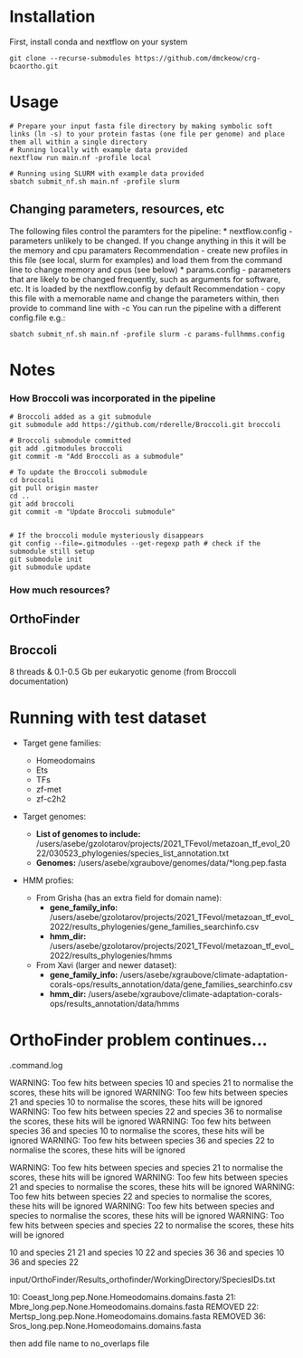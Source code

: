 # Installation
First, install conda and nextflow on your system
```
git clone --recurse-submodules https://github.com/dmckeow/crg-bcaortho.git
```
# Usage
```
# Prepare your input fasta file directory by making symbolic soft links (ln -s) to your protein fastas (one file per genome) and place them all within a single directory
# Running locally with example data provided
nextflow run main.nf -profile local

# Running using SLURM with example data provided
sbatch submit_nf.sh main.nf -profile slurm
```
## Changing parameters, resources, etc
The following files control the paramters for the pipeline:
    * nextflow.config - parameters unlikely to be changed. If you change anything in this it will be the memory and cpu paramaters
        Recommendation - create new profiles in this file (see local, slurm for examples) and load them from the command line to change memory and cpus (see below)
    * params.config - parameters that are likely to be changed frequently, such as arguments for software, etc. It is loaded by the nextflow.config by default
        Recommendation - copy this file with a memorable name and change the parameters within, then provide to command line with -c
You can run the pipeline with a different config.file e.g.:
```
sbatch submit_nf.sh main.nf -profile slurm -c params-fullhmms.config

```

# Notes
### How Broccoli was incorporated in the pipeline

```
# Broccoli added as a git submodule
git submodule add https://github.com/rderelle/Broccoli.git broccoli

# Broccoli submodule committed
git add .gitmodules broccoli
git commit -m "Add Broccoli as a submodule"

# To update the Broccoli submodule
cd broccoli
git pull origin master
cd ..
git add broccoli
git commit -m "Update Broccoli submodule"


# If the broccoli module mysteriously disappears
git config --file=.gitmodules --get-regexp path # check if the submodule still setup
git submodule init
git submodule update
```


### How much resources?
## OrthoFinder

## Broccoli
8 threads & 0.1-0.5 Gb per eukaryotic genome (from Broccoli documentation)


# Running with test dataset

* Target gene families:
    * Homeodomains
    * Ets
    * TFs
    * zf-met
    * zf-c2h2

* Target genomes:
    * **List of genomes to include:** /users/asebe/gzolotarov/projects/2021_TFevol/metazoan_tf_evol_2022/030523_phylogenies/species_list_annotation.txt
    * **Genomes:** /users/asebe/xgraubove/genomes/data/*long.pep.fasta

* HMM profies:
    * From Grisha (has an extra field for domain name):
        * **gene_family_info:** /users/asebe/gzolotarov/projects/2021_TFevol/metazoan_tf_evol_2022/results_phylogenies/gene_families_searchinfo.csv
        * **hmm_dir:** /users/asebe/gzolotarov/projects/2021_TFevol/metazoan_tf_evol_2022/results_phylogenies/hmms
    * From Xavi (larger and newer dataset):
        * **gene_family_info:** /users/asebe/xgraubove/climate-adaptation-corals-ops/results_annotation/data/gene_families_searchinfo.csv
        * **hmm_dir:** /users/asebe/xgraubove/climate-adaptation-corals-ops/results_annotation/data/hmms



# OrthoFinder problem continues...

.command.log

WARNING: Too few hits between species 10 and species 21 to normalise the scores, these hits will be ignored
WARNING: Too few hits between species 21 and species 10 to normalise the scores, these hits will be ignored
WARNING: Too few hits between species 22 and species 36 to normalise the scores, these hits will be ignored
WARNING: Too few hits between species 36 and species 10 to normalise the scores, these hits will be ignored
WARNING: Too few hits between species 36 and species 22 to normalise the scores, these hits will be ignored

WARNING: Too few hits between species and species 21 to normalise the scores, these hits will be ignored
WARNING: Too few hits between species 21 and species to normalise the scores, these hits will be ignored
WARNING: Too few hits between species 22 and species to normalise the scores, these hits will be ignored
WARNING: Too few hits between species and species to normalise the scores, these hits will be ignored
WARNING: Too few hits between species and species 22 to normalise the scores, these hits will be ignored

10 and species 21
21 and species 10
22 and species 36
36 and species 10
36 and species 22

input/OrthoFinder/Results_orthofinder/WorkingDirectory/SpeciesIDs.txt

10: Coeast_long.pep.None.Homeodomains.domains.fasta
21: Mbre_long.pep.None.Homeodomains.domains.fasta    REMOVED
22: Mertsp_long.pep.None.Homeodomains.domains.fasta  REMOVED
36: Sros_long.pep.None.Homeodomains.domains.fasta


then add file name to no_overlaps file
